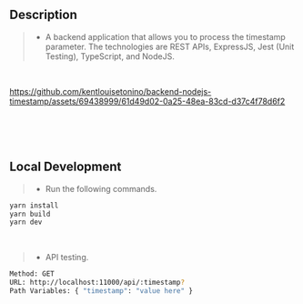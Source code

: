 ## Description
> - A backend application that allows you to process the timestamp parameter. The technologies
    are REST APIs, ExpressJS, Jest (Unit Testing), TypeScript, and NodeJS.

<br />



https://github.com/kentlouisetonino/backend-nodejs-timestamp/assets/69438999/61d49d02-0a25-48ea-83cd-d37c4f78d6f2



<br />
<br />
<br />



## Local Development

> - Run the following commands.

```bash
yarn install
yarn build
yarn dev
```

<br />

> - API testing.

```bash
Method: GET
URL: http://localhost:11000/api/:timestamp?
Path Variables: { "timestamp": "value here" }
```
